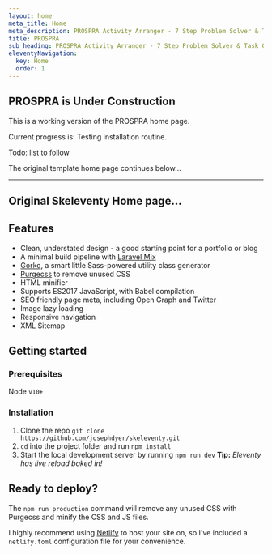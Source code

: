 ```yaml
---
layout: home
meta_title: Home
meta_description: PROSPRA Activity Arranger - 7 Step Problem Solver & Task Organizer
title: PROSPRA
sub_heading: PROSPRA Activity Arranger - 7 Step Problem Solver & Task Organizer.
eleventyNavigation:
  key: Home
  order: 1
---
```


## PROSPRA is Under Construction

This is a working version of the PROSPRA home page.

Current progress is: Testing installation routine.

Todo: list to follow

The original template home page continues below...

***

## Original Skeleventy Home page...

## Features

- Clean, understated design - a good starting point for a portfolio or blog
- A minimal build pipeline with [Laravel Mix](https://laravel-mix.com/docs/5.0/basic-example)
- [Gorko](https://github.com/hankchizljaw/gorko), a smart little Sass-powered utility class generator
- [Purgecss](https://purgecss.com/) to remove unused CSS
- HTML minifier
- Supports ES2017 JavaScript, with Babel compilation
- SEO friendly page meta, including Open Graph and Twitter
- Image lazy loading
- Responsive navigation
- XML Sitemap

## Getting started

### Prerequisites
Node `v10+`

### Installation

1. Clone the repo `git clone https://github.com/josephdyer/skeleventy.git`
2. `cd` into the project folder and run `npm install`
3. Start the local development server by running `npm run dev` **Tip:** _Eleventy has live reload baked in!_

## Ready to deploy?

The ```npm run production``` command will remove any unused CSS with Purgecss and minify the CSS and JS files.

I highly recommend using [Netlify](https://www.netlify.com) to host your site on, so I've included a ```netlify.toml``` configuration file for your convenience.

